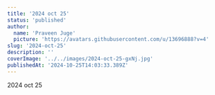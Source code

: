 ```yaml
---
title: '2024 oct 25'
status: 'published'
author:
  name: 'Praveen Juge'
  picture: 'https://avatars.githubusercontent.com/u/13696888?v=4'
slug: '2024-oct-25'
description: ''
coverImage: '../../images/2024-oct-25-gxNj.jpg'
publishedAt: '2024-10-25T14:03:33.389Z'
---
```


2024 oct 25